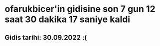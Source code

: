 # ofarukbicer'in gidisine son 7 gun 12 saat 30 dakika 17 saniye kaldi

## Gidis tarihi: 30.09.2022 :(